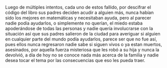 Luego de múltiples intentos, cada uno de estos fallido, por descifrar el código del libro sus padres deciden acudir a alguien más, nunca habían sido los mejores en matemáticas y necesitaban ayuda, pero al parecer nadie podía ayudarlos, o simplemente no querían, el miedo estaba apoderándose de todas las personas y nadie quería involucrarse con la situación así que sus padres salieron de la ciudad para averiguar si alguien en cualquier parte del mundo podía ayudarlos, parece ser que no fue así, pues ellos nunca regresaron nadie sabe si siguen vivos o ya estan muertos, asesinados, por aquella fuerza misteriosa que les robó a su hija y nunca la devolvió, a día de hoy no se conoce nada más acerca de la familia y nadie desea tocar el tema por las consecuencias que eso les pueda traer.

